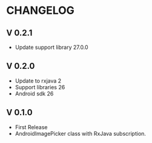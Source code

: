 # CHANGELOG

## V 0.2.1
- Update support library 27.0.0

## V 0.2.0
- Update to rxjava 2
- Support libraries 26
- Android sdk 26

## V 0.1.0
- First Release
- AndroidImagePicker class with RxJava subscription.
